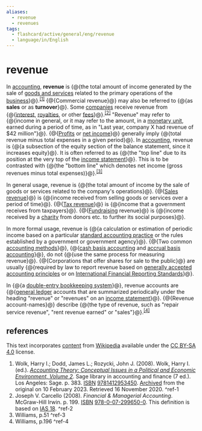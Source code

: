 ```yaml
---
aliases:
  - revenue
  - revenues
tags:
  - flashcard/active/general/eng/revenue
  - language/in/English
---
```


# revenue

In [accounting](accounting.md), __revenue__ is {@{the total amount of income generated by the sale of [goods and services](product%20(business).md) related to the primary operations of the [business](business.md)}@}.<sup>[\[1\]](#^ref-1)</sup> {@{Commercial revenue}@} may also be referred to {@{as __sales__ or as __turnover__}@}. Some [companies](company.md) receive revenue from {@{[interest](interest.md), [royalties](royalty%20payment.md), or other [fees](fee.md)}@}.<sup>[\[2\]](#^ref-2)</sup> "Revenue" may refer to {@{income in general, or it may refer to the amount, in a [monetary unit](currency.md), earned during a period of time, as in "Last year, company X had revenue of $42 million"}@}. {@{[Profits](profit%20(accounting).md) or [net income](net%20income.md)}@} generally imply {@{total revenue minus total expenses in a given period}@}. In [accounting](accounting.md), revenue is {@{a subsection of the equity section of the balance statement, since it increases equity}@}. It is often referred to as {@{the "top line" due to its position at the very top of the [income statement](income%20statement.md)}@}. This is to be contrasted with {@{the "bottom line" which denotes net income (gross revenues minus total expenses)}@}.<sup>[\[3\]](#^ref-3)</sup> <!--SR:!2025-10-02,289,330!2025-10-12,299,330!2026-10-18,579,330!2026-05-06,436,310!2025-08-07,246,330!2025-09-07,272,330!2025-10-05,292,330!2025-03-27,131,290!2025-10-22,259,270!2025-06-15,188,310-->

In general usage, revenue is {@{the total amount of income by the sale of goods or services related to the company's operations}@}. {@{[Sales revenue](sales%20(accounting).md)}@} is {@{income received from selling goods or services over a period of time}@}. {@{[Tax revenue](tax%20revenue.md)}@} is {@{income that a government receives from taxpayers}@}. {@{[Fundraising](fundraising.md) revenue}@} is {@{income received by a [charity](charitable%20organization.md) from donors etc. to further its social purposes}@}. <!--SR:!2026-07-25,507,310!2025-05-08,175,310!2025-04-03,146,310!2025-07-09,223,330!2025-09-17,280,330!2025-08-04,244,330!2025-06-01,189,310-->

In more formal usage, revenue is {@{a calculation or estimation of periodic income based on a particular [standard accounting practice](accounting%20standard.md) or the rules established by a government or government agency}@}. {@{Two common [accounting methods](basis%20of%20accounting.md)}@}, {@{[cash basis accounting](basis%20of%20accounting.md) and [accrual basis accounting](accrual.md)}@}, do not {@{use the same process for measuring revenue}@}. {@{Corporations that offer shares for sale to the public}@} are usually {@{required by law to report revenue based on [generally accepted accounting principles](accounting%20standard.md) or on [International Financial Reporting Standards](International%20Financial%20Reporting%20Standards.md)}@}. <!--SR:!2025-10-25,260,270!2025-09-11,272,330!2025-06-06,192,310!2025-06-20,207,330!2025-10-16,302,330!2025-07-28,219,310-->

In {@{a [double-entry bookkeeping system](double-entry%20bookkeeping.md)}@}, revenue accounts are {@{[general ledger](general%20ledger.md) accounts that are summarized periodically under the heading "revenue" or "revenues" on an [income statement](income%20statement.md)}@}. {@{Revenue account-names}@} describe {@{the type of revenue, such as "repair service revenue", "rent revenue earned" or "sales"}@}.<sup>[\[4\]](#^ref-4)</sup> <!--SR:!2025-09-06,271,330!2025-04-14,151,310!2025-09-18,281,330!2025-04-18,160,310-->

## references

This text incorporates [content](https://en.wikipedia.org/wiki/revenue) from [Wikipedia](Wikipedia.md) available under the [CC BY-SA 4.0](https://creativecommons.org/licenses/by-sa/4.0/) license.

1. Wolk, Harry I.; Dodd, James L.; Rozycki, John J. (2008). Wolk, Harry I. (ed.). [_Accounting Theory: Conceptual Issues in a Political and Economic Environment, Volume 2_](https://books.google.com/books?id=d8PCu-A3RJ4C). Sage library in accounting and finance (7 ed.). Los Angeles: Sage. p. 383. [ISBN](ISBN.md) [9781412953450](https://en.wikipedia.org/wiki/Special:BookSources/9781412953450). [Archived](https://web.archive.org/web/20230210144111/https://books.google.com/books?id=d8PCu-A3RJ4C) from the original on 10 February 2023. Retrieved 16 November 2020. <a id="^ref-1"></a>^ref-1
2. Joseph V. Carcello (2008). _Financial & Managerial Accounting_. McGraw-Hill Irwin. p. 199. [ISBN](ISBN.md) [978-0-07-299650-0](https://en.wikipedia.org/wiki/Special:BookSources/978-0-07-299650-0). This definition is based on [IAS 18](International%20Financial%20Reporting%20Standards.md). <a id="^ref-2"></a>^ref-2
3. Williams, p.51 <a id="^ref-3"></a>^ref-3
4. Williams, p.196 <a id="^ref-4"></a>^ref-4
